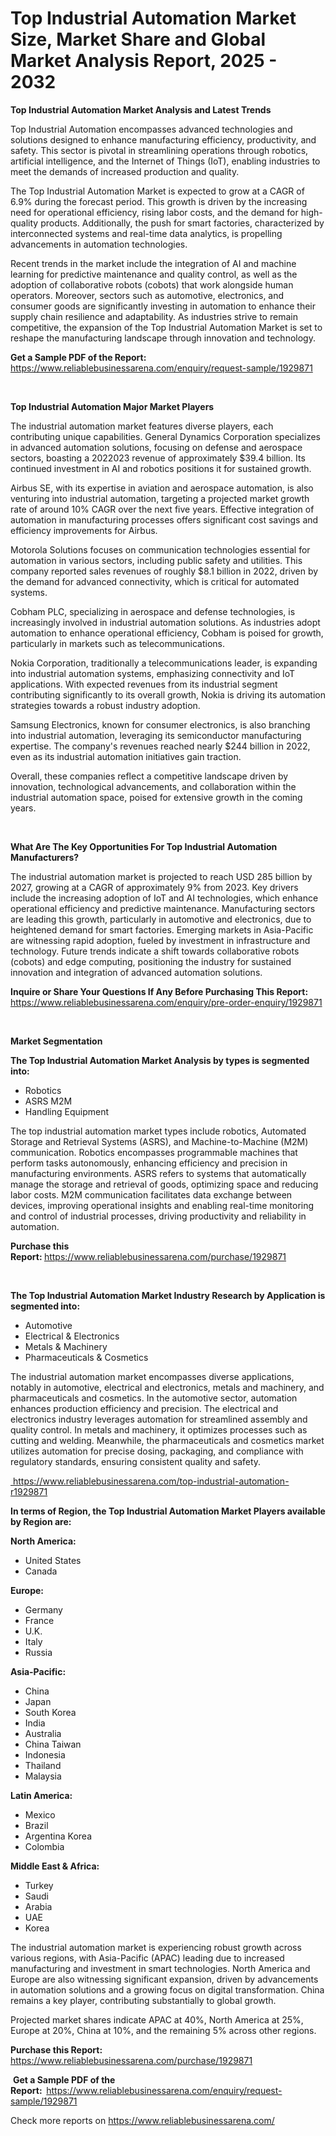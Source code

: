 <p><h1>Top Industrial Automation Market Size, Market Share and Global Market Analysis Report, 2025 - 2032</h1></p><p><strong>Top Industrial Automation Market Analysis and Latest Trends</strong></p>
<p><p>Top Industrial Automation encompasses advanced technologies and solutions designed to enhance manufacturing efficiency, productivity, and safety. This sector is pivotal in streamlining operations through robotics, artificial intelligence, and the Internet of Things (IoT), enabling industries to meet the demands of increased production and quality.</p><p>The Top Industrial Automation Market is expected to grow at a CAGR of 6.9% during the forecast period. This growth is driven by the increasing need for operational efficiency, rising labor costs, and the demand for high-quality products. Additionally, the push for smart factories, characterized by interconnected systems and real-time data analytics, is propelling advancements in automation technologies.</p><p>Recent trends in the market include the integration of AI and machine learning for predictive maintenance and quality control, as well as the adoption of collaborative robots (cobots) that work alongside human operators. Moreover, sectors such as automotive, electronics, and consumer goods are significantly investing in automation to enhance their supply chain resilience and adaptability. As industries strive to remain competitive, the expansion of the Top Industrial Automation Market is set to reshape the manufacturing landscape through innovation and technology.</p></p>
<p><strong>Get a Sample PDF of the Report:&nbsp;</strong> <a href="https://www.reliablebusinessarena.com/enquiry/request-sample/1929871?utm_campaign=3268&utm_medium=2&utm_source=Github&utm_content=ia&utm_term=29032025&utm_id=top-industrial-automation">https://www.reliablebusinessarena.com/enquiry/request-sample/1929871</a></p>
<p>&nbsp;</p>
<p><strong>Top Industrial Automation Major Market Players</strong></p>
<p><p>The industrial automation market features diverse players, each contributing unique capabilities. General Dynamics Corporation specializes in advanced automation solutions, focusing on defense and aerospace sectors, boasting a 2022023 revenue of approximately $39.4 billion. Its continued investment in AI and robotics positions it for sustained growth.</p><p>Airbus SE, with its expertise in aviation and aerospace automation, is also venturing into industrial automation, targeting a projected market growth rate of around 10% CAGR over the next five years. Effective integration of automation in manufacturing processes offers significant cost savings and efficiency improvements for Airbus.</p><p>Motorola Solutions focuses on communication technologies essential for automation in various sectors, including public safety and utilities. This company reported sales revenues of roughly $8.1 billion in 2022, driven by the demand for advanced connectivity, which is critical for automated systems.</p><p>Cobham PLC, specializing in aerospace and defense technologies, is increasingly involved in industrial automation solutions. As industries adopt automation to enhance operational efficiency, Cobham is poised for growth, particularly in markets such as telecommunications.</p><p>Nokia Corporation, traditionally a telecommunications leader, is expanding into industrial automation systems, emphasizing connectivity and IoT applications. With expected revenues from its industrial segment contributing significantly to its overall growth, Nokia is driving its automation strategies towards a robust industry adoption.</p><p>Samsung Electronics, known for consumer electronics, is also branching into industrial automation, leveraging its semiconductor manufacturing expertise. The company's revenues reached nearly $244 billion in 2022, even as its industrial automation initiatives gain traction.</p><p>Overall, these companies reflect a competitive landscape driven by innovation, technological advancements, and collaboration within the industrial automation space, poised for extensive growth in the coming years.</p></p>
<p>&nbsp;</p>
<p><strong>What Are The Key Opportunities For Top Industrial Automation Manufacturers?</strong></p>
<p><p>The industrial automation market is projected to reach USD 285 billion by 2027, growing at a CAGR of approximately 9% from 2023. Key drivers include the increasing adoption of IoT and AI technologies, which enhance operational efficiency and predictive maintenance. Manufacturing sectors are leading this growth, particularly in automotive and electronics, due to heightened demand for smart factories. Emerging markets in Asia-Pacific are witnessing rapid adoption, fueled by investment in infrastructure and technology. Future trends indicate a shift towards collaborative robots (cobots) and edge computing, positioning the industry for sustained innovation and integration of advanced automation solutions.</p></p>
<p><strong>Inquire or Share Your Questions If Any Before Purchasing This Report:</strong> <a href="https://www.reliablebusinessarena.com/enquiry/pre-order-enquiry/1929871?utm_campaign=3268&utm_medium=2&utm_source=Github&utm_content=ia&utm_term=29032025&utm_id=top-industrial-automation">https://www.reliablebusinessarena.com/enquiry/pre-order-enquiry/1929871</a></p>
<p>&nbsp;</p>
<p><strong>Market Segmentation</strong></p>
<p><strong>The Top Industrial Automation Market Analysis by types is segmented into:</strong></p>
<p><ul><li>Robotics</li><li>ASRS M2M</li><li>Handling Equipment</li></ul></p>
<p><p>The top industrial automation market types include robotics, Automated Storage and Retrieval Systems (ASRS), and Machine-to-Machine (M2M) communication. Robotics encompasses programmable machines that perform tasks autonomously, enhancing efficiency and precision in manufacturing environments. ASRS refers to systems that automatically manage the storage and retrieval of goods, optimizing space and reducing labor costs. M2M communication facilitates data exchange between devices, improving operational insights and enabling real-time monitoring and control of industrial processes, driving productivity and reliability in automation.</p></p>
<p><strong>Purchase this Report:&nbsp;</strong><a href="https://www.reliablebusinessarena.com/purchase/1929871?utm_campaign=3268&utm_medium=2&utm_source=Github&utm_content=ia&utm_term=29032025&utm_id=top-industrial-automation">https://www.reliablebusinessarena.com/purchase/1929871</a></p>
<p>&nbsp;</p>
<p><strong>The Top Industrial Automation Market Industry Research by Application is segmented into:</strong></p>
<p><ul><li>Automotive</li><li>Electrical & Electronics</li><li>Metals & Machinery</li><li>Pharmaceuticals & Cosmetics</li></ul></p>
<p><p>The industrial automation market encompasses diverse applications, notably in automotive, electrical and electronics, metals and machinery, and pharmaceuticals and cosmetics. In the automotive sector, automation enhances production efficiency and precision. The electrical and electronics industry leverages automation for streamlined assembly and quality control. In metals and machinery, it optimizes processes such as cutting and welding. Meanwhile, the pharmaceuticals and cosmetics market utilizes automation for precise dosing, packaging, and compliance with regulatory standards, ensuring consistent quality and safety.</p></p>
<p><a href="https://www.reliablebusinessarena.com/top-industrial-automation-r1929871?utm_campaign=3268&utm_medium=2&utm_source=Github&utm_content=ia&utm_term=29032025&utm_id=top-industrial-automation">&nbsp;https://www.reliablebusinessarena.com/top-industrial-automation-r1929871</a></p>
<p><strong>In terms of Region, the Top Industrial Automation Market Players available by Region are:</strong></p>
<p>
    <p> <strong> North America: </strong>
        <ul>
            <li>United States</li>
            <li>Canada</li>
        </ul>
        </p> 
    <p> <strong> Europe: </strong>
        <ul>
            <li>Germany</li>
            <li>France</li>
            <li>U.K.</li>
            <li>Italy</li>
            <li>Russia</li>
        </ul>
        </p> 
    <p> <strong> Asia-Pacific: </strong>
        <ul>
            <li>China</li>
            <li>Japan</li>
            <li>South Korea</li>
            <li>India</li>
            <li>Australia</li>
            <li>China Taiwan</li>
            <li>Indonesia</li>
            <li>Thailand</li>
            <li>Malaysia</li>
        </ul>
        </p> 
    <p> <strong> Latin America: </strong>
        <ul>
            <li>Mexico</li>
            <li>Brazil</li>
            <li>Argentina Korea</li>
            <li>Colombia</li>
        </ul>
        </p> 
    <p> <strong> Middle East & Africa: </strong>
        <ul>
            <li>Turkey</li>
            <li>Saudi</li>
            <li>Arabia</li>
            <li>UAE</li>
            <li>Korea</li>
        </ul>
    </p>
    </p>
<p><p>The industrial automation market is experiencing robust growth across various regions, with Asia-Pacific (APAC) leading due to increased manufacturing and investment in smart technologies. North America and Europe are also witnessing significant expansion, driven by advancements in automation solutions and a growing focus on digital transformation. China remains a key player, contributing substantially to global growth. </p><p>Projected market shares indicate APAC at 40%, North America at 25%, Europe at 20%, China at 10%, and the remaining 5% across other regions.</p></p>
<p><strong>Purchase this Report: </strong><a href="https://www.reliablebusinessarena.com/purchase/1929871?utm_campaign=3268&utm_medium=2&utm_source=Github&utm_content=ia&utm_term=29032025&utm_id=top-industrial-automation">https://www.reliablebusinessarena.com/purchase/1929871</a></p>
<p>&nbsp;<strong>Get a Sample PDF of the Report:&nbsp;&nbsp;</strong><a href="https://www.reliablebusinessarena.com/enquiry/request-sample/1929871?utm_campaign=3268&utm_medium=2&utm_source=Github&utm_content=ia&utm_term=29032025&utm_id=top-industrial-automation">https://www.reliablebusinessarena.com/enquiry/request-sample/1929871</a></p>
<p><strong></strong></p>
<p>Check more reports on <a href="https://www.reliablebusinessarena.com/?utm_campaign=3268&utm_medium=2&utm_source=Github&utm_content=ia&utm_term=29032025&utm_id=top-industrial-automation">https://www.reliablebusinessarena.com/</a></p>
